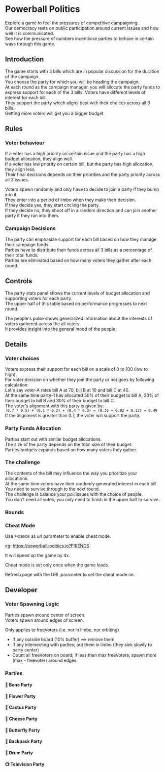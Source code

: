# Powerball Politics

Explore a game to feel the pressures of competitive campaigning.  
Our democracy rests on public participation around current issues and how well it is communicated.  
See how the pressure of numbers incentivise parties to behave in certain ways through this game.

## Introduction

The game starts with 3 bills which are in popular discussion for the duration of the campaign.  
You choose the party for which you will be heading the campaign.  
At each round as the campaign manager, you will allocate the party funds to express support for each of the 3 bills.
Voters have different levels of interest for each bill.  
They support the party which aligns best with their choices across all 3 bills.  
Getting more voters will get you a bigger budget

## Rules

### Voter behaviour

If a voter has a high priority on certain issue and the party has a high budget allocation, they align well.  
If a voter has low priority on certain bill, but the party has high allocation, they align less.  
Their final decisions depends on their priorities and the party priority across all 3 issues.

Voters spawn randomly and only have to decide to join a party if they bump into it.  
They enter into a period of limbo when they make their decision.  
If they decide yes, they start circling the party.  
If they decide no, they shoot off in a random direction and can join another party if they run into them.

### Campaign Decisions

The party can emphasize support for each bill based on how they manage their campaign funds.  
Parties have to distribute their funds across all 3 bills as a percentage of their total funds.  
Parties are eliminated based on how many voters they gather after each round.

## Controls

The party stats panel shows the current levels of budget allocation and supporting voters for each party.  
The upper half of this table based on performance progresses to next round.

The people's pulse shows generalized information about the interests of voters gathered across the all voters.  
It provides insight into the general mood of the people.

## Details

### Voter choices

Voters express their support for each bill on a scale of 0 to 100 (low to high).  
For voter decision on whether they join the party or not goes by following calculation:  
Let's say voter-A rates bill A at 70, bill B at 10 and bill C at 40.  
At the same time party-1 has allocated 50% of their budget to bill A, 20% of their budget to bill B and 30% of their budget to bill C.  
The voter's alignment with this party is given by:  
`(0.7 * 0.5) + (0.1 * 0.2) + (0.4 * 0.3) = (0.35 + 0.02 + 0.12) = 0.49`  
If the alignment is greater than 0.7, the voter will support the party.

### Party Funds Allocation

Parties start out with similar budget allocations.  
The size of the party depends on the total size of their budget.  
Parties budgets expands based on how many voters they gather.

### The challenge

The contents of the bill may influence the way you prioritize your allocations.  
At the same time voters have their randomly generated interest in each bill.  
You need to survive through to the next round.  
The challenge is balance your poll issues with the choice of people.  
You don't need all votes; you only need to finish in the upper half to survive.

### Rounds

### Cheat Mode

Use `FRIENDS` as url parameter to enable cheat mode.

eg: https://powerball-politics.io?FRIENDS

It will speed up the game by 4x.

Cheat mode is set only once when the game loads.

Refresh page with the URL parameter to set the cheat mode on.

## Developer

### Voter Spawning Logic

Parties spawn around center of screen.  
Voters spawn around edges of screen.

Only applies to freeVoters (i.e. not in limbo, nor orbiting)

- If any outside board (10% buffer) ==> remove them
- If any intersecting with parties; put them in limbo (they sink slowly to party center)
- Count all freeVoters on board; if less than max freeVoters; spawn more (max - freevoter) around edges

### Parties

#### 🦴 Bone Party

#### 🌸 Flower Party

#### 🌵 Cactus Party

#### 🧀 Cheese Party

#### 🦋 Butterfly Party

#### 🎒 Backpack Party

#### 🥁 Drum Party

#### 📺 Television Party
